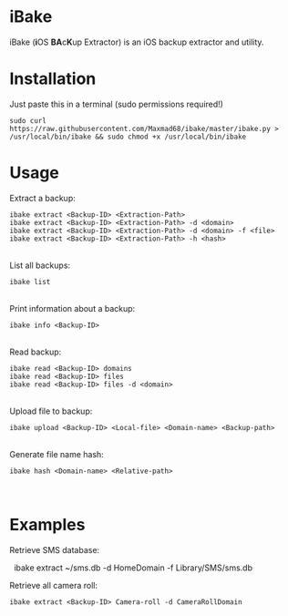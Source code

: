 # iBake
iBake (<b>i</b>OS <b>BA</b>c<b>K</b>up Extractor) is an iOS backup extractor and utility.

# Installation
Just paste this in a terminal (sudo permissions required!)

    sudo curl https://raw.githubusercontent.com/Maxmad68/ibake/master/ibake.py > /usr/local/bin/ibake && sudo chmod +x /usr/local/bin/ibake


# Usage

Extract a backup:</br>

    ibake extract <Backup-ID> <Extraction-Path>
	ibake extract <Backup-ID> <Extraction-Path> -d <domain>
	ibake extract <Backup-ID> <Extraction-Path> -d <domain> -f <file>
	ibake extract <Backup-ID> <Extraction-Path> -h <hash>
   
<br>
List all backups:<br>

    ibake list
    
<br>
Print information about a backup:<br>

    ibake info <Backup-ID>
    
<br>
Read backup:<br>

    ibake read <Backup-ID> domains
	ibake read <Backup-ID> files
	ibake read <Backup-ID> files -d <domain>
    
<br>
Upload file to backup:<br>

    ibake upload <Backup-ID> <Local-file> <Domain-name> <Backup-path>

<br>
Generate file name hash:<br>

    ibake hash <Domain-name> <Relative-path>
    
<br>

# Examples

Retrieve SMS database:

    ibake extract <Backup-ID> ~/sms.db -d HomeDomain -f Library/SMS/sms.db
   
Retrieve all camera roll:

    ibake extract <Backup-ID> Camera-roll -d CameraRollDomain
